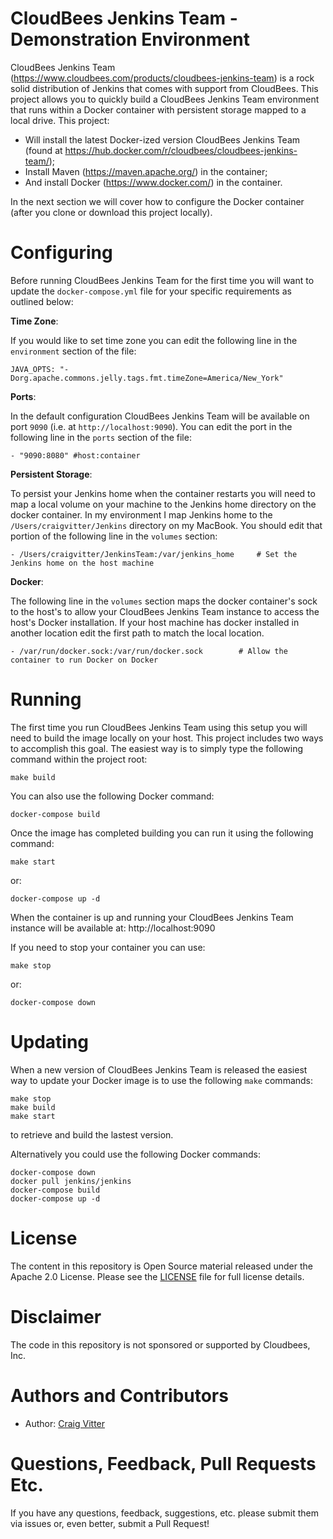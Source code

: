 # CloudBees Jenkins Team - Demonstration Environment

CloudBees Jenkins Team (https://www.cloudbees.com/products/cloudbees-jenkins-team) is a rock solid distribution of Jenkins that comes with support from CloudBees. This project allows you to quickly build a CloudBees Jenkins Team environment that runs within a Docker container with persistent storage mapped to a local drive. This project:

* Will install the latest Docker-ized version CloudBees Jenkins Team (found at https://hub.docker.com/r/cloudbees/cloudbees-jenkins-team/); 
* Install Maven (https://maven.apache.org/) in the container;
* And install Docker (https://www.docker.com/) in the container.

In the next section we will cover how to configure the Docker container (after you clone or download this project locally).

# Configuring

Before running CloudBees Jenkins Team for the first time you will want to update the ``docker-compose.yml`` file for your specific requirements as outlined below:

**Time Zone**:

If you would like to set time zone you can edit the following line in the ``environment`` section of the file:

`` JAVA_OPTS: "-Dorg.apache.commons.jelly.tags.fmt.timeZone=America/New_York" ``

**Ports**:

In the default configuration CloudBees Jenkins Team will be available on port ``9090`` (i.e. at ``http://localhost:9090``). You can edit the port in the following line in the ``ports`` section of the file:

`` - "9090:8080" #host:container ``

**Persistent Storage**: 

To persist your Jenkins home when the container restarts you will need to map a local volume on your machine to the Jenkins home directory on the docker container. In my environment I map Jenkins home to the ``/Users/craigvitter/Jenkins`` directory on my MacBook. You should edit that portion of the following line in the ``volumes`` section:

`` - /Users/craigvitter/JenkinsTeam:/var/jenkins_home     # Set the Jenkins home on the host machine ``

**Docker**:

The following line in the ``volumes`` section maps the docker container's sock to the host's to allow your CloudBees Jenkins Team instance to access the host's Docker installation. If your host machine has docker installed in another location edit the first path to match the local location.

`` - /var/run/docker.sock:/var/run/docker.sock        # Allow the container to run Docker on Docker ``

# Running

The first time you run CloudBees Jenkins Team using this setup you will need to build the image locally on your host. This project includes two ways to accomplish this goal. The easiest way is to simply type the following command within the project root:

``make build``

You can also use the following Docker command:

``docker-compose build``

Once the image has completed building you can run it using the following command:

``make start``

or:

``docker-compose up -d``

When the container is up and running your CloudBees Jenkins Team instance will be available at: http://localhost:9090

If you need to stop your container you can use:

``make stop``

or:

``docker-compose down`` 

# Updating

When a new version of CloudBees Jenkins Team is released the easiest way to update your Docker image is to use the following ``make`` commands:

```
make stop
make build
make start
```

to retrieve and build the lastest version.

Alternatively you could use the following Docker commands:

```
docker-compose down
docker pull jenkins/jenkins
docker-compose build
docker-compose up -d
```

# License

The content in this repository is Open Source material released under the Apache 2.0 License. Please see the [LICENSE](LICENSE) file for full license details.

# Disclaimer

The code in this repository is not sponsored or supported by Cloudbees, Inc.

# Authors and Contributors 

* Author: [Craig Vitter](https://github.com/cvitter)
 
# Questions, Feedback, Pull Requests Etc.

If you have any questions, feedback, suggestions, etc. please submit them via issues or, even better, submit a Pull Request!
 

